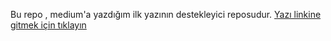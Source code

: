 Bu repo , medium'a yazdığım ilk yazının destekleyici reposudur.
[Yazı linkine gitmek için tıklayın](https://medium.com/@emirhankarakoc/basite-indirgenmi%C5%9F-rat-yap%C4%B1m%C4%B1-f3dbd23871ed)
